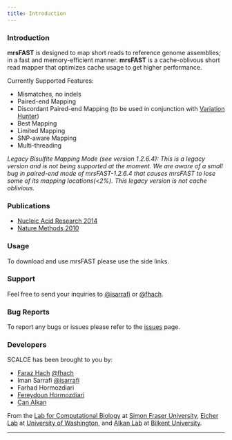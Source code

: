 ```yaml
---
title: Introduction
---
```


### Introduction

**mrsFAST** is designed to map short reads to reference genome assemblies; in a fast and memory-efficient manner. **mrsFAST** is a cache-oblivous short read mapper that optimizes cache usage to get higher performance.

Currently Supported Features:

- Mismatches, no indels
- Paired-end Mapping
- Discordant Paired-end Mapping (to be used in conjunction with [Variation Hunter](http://variationhunter.sourceforge.net))
- Best Mapping
- Limited Mapping
- SNP-aware Mapping
- Multi-threading

*Legacy Bisulfite Mapping Mode (see version 1.2.6.4): This is a legacy version and is not being supported at the moment. We are aware of a small bug in paired-end mode of mrsFAST-1.2.6.4 that causes mrsFAST to lose some of its mapping locations(<2%). This legacy version is not cache oblivious.*

### Publications

- [Nucleic Acid Research 2014](http://nar.oxfordjournals.org/content/42/W1/W494)
- [Nature Methods 2010](http://www.nature.com/nmeth/journal/v7/n8/full/nmeth0810-576.html)

### Usage

To download and use mrsFAST please use the side links.

### Support

Feel free to send your inquiries to [@isarrafi](http://github.com/isarrafi/) or [@fhach](http://github.com/fhach).

### Bug Reports

To report any bugs or issues please refer to the [issues](https://github.com/sfu-compbio/mrsfast/issues) page.

### Developers

SCALCE has been brought to you by:

- [Faraz Hach](http://www.cs.sfu.ca/~fhach/personal/) [@fhach](http://github.com/fhach)
- Iman Sarrafi [@isarrafi](http://github.com/isarrafi/)
- Farhad Hormozdiari
- [Fereydoun Hormozdiari](http://www.gs.washington.edu/~fhormozd/)
- [Can Alkan](http://www.cs.bilkent.edu.tr/~calkan/)

From the [Lab for Computational Biology](http://compbio.cs.sfu.ca) at [Simon Fraser University](http://www.sfu.ca), [Eicher Lab](http://eichlerlab.gs.washington.edu/) at [University of Washington](http://www.washington.edu), and [Alkan Lab](http://www.cs.bilkent.edu.tr/~calkan/compgen/) at [Bilkent University](http://www.bilkent.edu.tr/).

---
